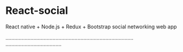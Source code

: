 # React-social
React native + Node.js + Redux + Bootstrap social networking web app

.......................................................................................
......................................